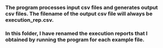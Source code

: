 ### The program processes input csv files and generates output csv files. The filename of the output csv file will always be execution_rep.csv.

### In this folder, I have renamed the execution reports that I obtained by running the program for each example file.
